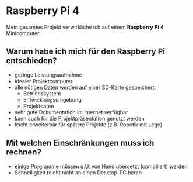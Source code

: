 # Raspberry Pi 4

Mein gesamtes Projekt verwirkliche ich auf einem **Raspberry Pi 4** Minicomputer.

## Warum habe ich mich für den Raspberry Pi entschieden?

- geringe Leistungsaufnahme
- idealer Projektcomputer
- alle nötigen Daten werden auf einer SD-Karte gespeichert:
  - Betriebssystem
  - Entwicklungsumgebung
  - Projektdaten
- sehr gute Dokumentation im Internet verfügbar
- kann auch für die Projektpräsentation genutzt werden
- leicht erweiterbar für spätere Projekte (z.B. Robotik mit Lego)

## Mit welchen Einschränkungen muss ich rechnen?

- einige Programme müssen u.U. von Hand übersetzt (compiliert) werden
- Schnelligkeit reicht nicht an einen Desktop-PC heran
